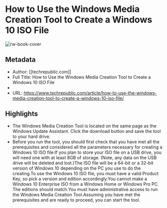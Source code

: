 # How to Use the Windows Media Creation Tool to Create a Windows 10 ISO File

![rw-book-cover](https://readwise-assets.s3.amazonaws.com/static/images/article2.74d541386bbf.png)

## Metadata
- Author: [[techrepublic.com]]
- Full Title: How to Use the Windows Media Creation Tool to Create a Windows 10 ISO File
- 
- URL: https://www.techrepublic.com/article/how-to-use-the-windows-media-creation-tool-to-create-a-windows-10-iso-file/

## Highlights
- The Windows Media Creation Tool is located on the same page as the Windows Update Assistant. Click the download button and save the tool to your hard drive.
- Before you run the tool, you should first check that you have met all the prerequisites and considered all the parameters necessary for creating a Windows 10 ISO file:If you plan to store your ISO file on a USB drive, you will need one with at least 8GB of storage. (Note, any data on the USB drive will be deleted and lost.)The ISO file will be a 64-bit or a 32-bit version of Windows 10 depending on the PC you use to do the creating.To use the Windows 10 ISO file, you must have a valid Product Key, so pick a version and edition accordingly.You cannot make a Windows 10 Enterprise ISO from a Windows Home or Windows Pro PC. The editions should match.You must have administrative access to run the Windows Media Creation Tool.Assuming you have met the prerequisites and are ready to proceed, you can start the tool.
